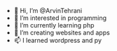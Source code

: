 - 👋 Hi, I’m @ArvinTehrani
- 👀 I’m interested in programming 
- 🌱 I’m currently learning php
- 💞️ I’m creating websites and apps
- 📫 I learned wordpress and py

